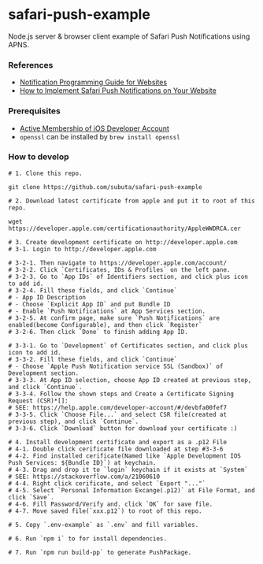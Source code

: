 # safari-push-example
Node.js server &amp; browser client example of Safari Push Notifications using APNS.

### References

- [Notification Programming Guide for Websites](https://developer.apple.com/library/archive/documentation/NetworkingInternet/Conceptual/NotificationProgrammingGuideForWebsites/PushNotifications/PushNotifications.html)
- [How to Implement Safari Push Notifications on Your Website](http://samuli.hakoniemi.net/how-to-implement-safari-push-notifications-on-your-website/)

### Prerequisites

- [Active Membership of iOS Developer Account](https://developer.apple.com/account/#/overview/4579AZ8Q4Z)
- `openssl` can be installed by `brew install openssl`

### How to develop

```
# 1. Clone this repo.

git clone https://github.com/subuta/safari-push-example

# 2. Download latest certificate from apple and put it to root of this repo.

wget https://developer.apple.com/certificationauthority/AppleWWDRCA.cer

# 3. Create development certificate on http://developer.apple.com
# 3-1. Login to http://developer.apple.com

# 3-2-1. Then navigate to https://developer.apple.com/account/
# 3-2-2. Click `Certificates, IDs & Profiles` on the left pane.
# 3-2-3. Go to `App IDs` of Identifiers section, and click plus icon to add id.
# 3-2-4. Fill these fields, and click `Continue`
# - App ID Description
# - Choose `Explicit App ID` and put Bundle ID
# - Enable `Push Notifications` at App Services section.
# 3-2-5. At confirm page, make sure `Push Notifications` are enabled(become Configurable), and then click `Register`
# 3-2-6. Then click `Done` to finish adding App ID.

# 3-3-1. Go to `Development` of Certificates section, and click plus icon to add id.
# 3-3-2. Fill these fields, and click `Continue`
# - Choose `Apple Push Notification service SSL (Sandbox)` of Development section.
# 3-3-3. At App ID selection, choose App ID created at previous step, and click `Continue`.
# 3-3-4. Follow the shown steps and Create a Certificate Signing Request (CSR)*[]:
# SEE: https://help.apple.com/developer-account/#/devbfa00fef7
# 3-3-5. Click `Choose File...` and select CSR file(created at previous step), and click `Continue`.
# 3-3-6. Click `Download` button for download your certificate :)

# 4. Install development certificate and export as a .p12 File
# 4-1. Double click cerificate file downloaded at step #3-3-6
# 4-2. Find installed cerificate(Named like `Apple Development IOS Push Services: ${Bundle ID}`) at keychain.
# 4-3. Drag and drop it to `login` keychain if it exists at `System`
# SEE: https://stackoverflow.com/a/21060610
# 4-4. Right click cerificate, and select `Export "..."`
# 4-5. Select `Personal Information Excange(.p12)` at File Format, and click `Save`.
# 4-6. Fill Password/Verify and. click `OK` for save file.
# 4-7. Move saved file(`xxx.p12`) to root of this repo.

# 5. Copy `.env-example` as `.env` and fill variables.

# 6. Run `npm i` to for install dependencies.

# 7. Run `npm run build-pp` to generate PushPackage.
```